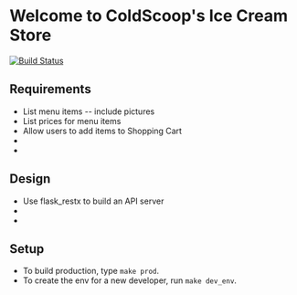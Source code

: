 # Welcome to ColdScoop's Ice Cream Store

[![Build Status](https://app.travis-ci.com/ColdScoop/ice-cream-store.svg?branch=main)](https://app.travis-ci.com/ColdScoop/ice-cream-store)

## Requirements

- List menu items -- include pictures
- List prices for menu items
- Allow users to add items to Shopping Cart
- 
- 

## Design 

- Use flask_restx to build an API server
- 
-  

## Setup

- To build production, type `make prod`.
- To create the env for a new developer, run `make dev_env`.
